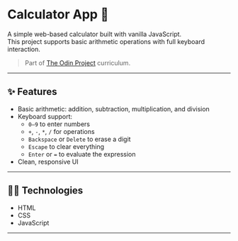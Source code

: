 # Calculator App 🧮

A simple web-based calculator built with vanilla JavaScript.  
This project supports basic arithmetic operations with full keyboard interaction.

> Part of [The Odin Project](https://www.theodinproject.com/) curriculum.

---

## ✨ Features

- Basic arithmetic: addition, subtraction, multiplication, and division
- Keyboard support:
  - `0–9` to enter numbers
  - `+`, `-`, `*`, `/` for operations
  - `Backspace` or `Delete` to erase a digit
  - `Escape` to clear everything
  - `Enter` or `=` to evaluate the expression
- Clean, responsive UI

---

## 🧑‍💻 Technologies

- HTML
- CSS
- JavaScript

---
